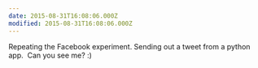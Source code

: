 ```yaml
---
date: 2015-08-31T16:08:06.000Z
modified: 2015-08-31T16:08:06.000Z
---
```


  Repeating the Facebook experiment. Sending out a tweet from a python app. &nbsp;Can you see me? :)
